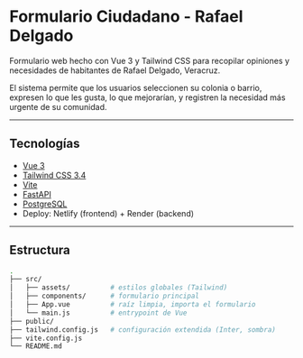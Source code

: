 # Formulario Ciudadano - Rafael Delgado

Formulario web hecho con Vue 3 y Tailwind CSS para recopilar opiniones y necesidades de habitantes de Rafael Delgado, Veracruz.

El sistema permite que los usuarios seleccionen su colonia o barrio, expresen lo que les gusta, lo que mejorarían, y registren la necesidad más urgente de su comunidad.

---

## Tecnologías

- [Vue 3](https://vuejs.org/)
- [Tailwind CSS 3.4](https://tailwindcss.com/)
- [Vite](https://vitejs.dev/)
- [FastAPI](https://fastapi.tiangolo.com/)
- [PostgreSQL](https://www.postgresql.org/)
- Deploy: Netlify (frontend) + Render (backend)

---

## Estructura

```bash
.
├── src/
│   ├── assets/          # estilos globales (Tailwind)
│   ├── components/      # formulario principal
│   ├── App.vue          # raíz limpia, importa el formulario
│   └── main.js          # entrypoint de Vue
├── public/
├── tailwind.config.js   # configuración extendida (Inter, sombra)
├── vite.config.js
└── README.md